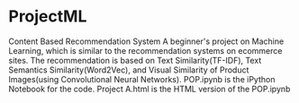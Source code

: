 # ProjectML
Content Based Recommendation System
A beginner's project on Machine Learning, which is similar to the recommendation systems on ecommerce sites.
The recommendation is based on Text Similarity(TF-IDF), Text Semantics Similarity(Word2Vec), and Visual Similarity of Product Images(using Convolutional Neural Networks).
POP.ipynb is the iPython Notebook for the code.
Project A.html is the HTML version of the POP.ipynb
